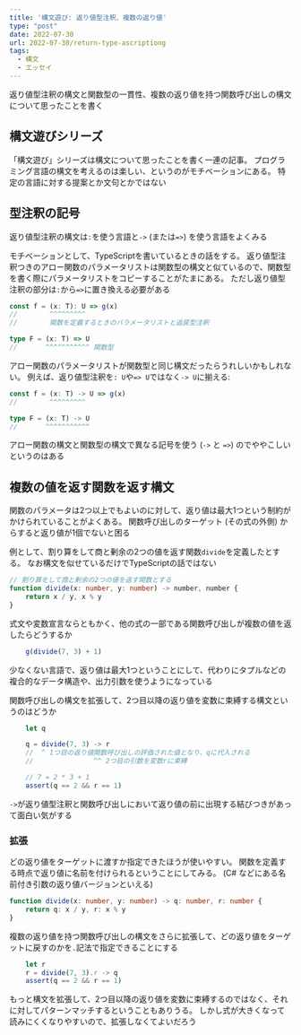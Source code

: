 ```yaml
---
title: '構文遊び: 返り値型注釈、複数の返り値'
type: "post"
date: 2022-07-30
url: 2022-07-30/return-type-ascriptiong
tags:
  - 構文
  - エッセイ
---
```


返り値型注釈の構文と関数型の一貫性、複数の返り値を持つ関数呼び出しの構文について思ったことを書く

<!--more-->

## 構文遊びシリーズ

「構文遊び」シリーズは構文について思ったことを書く一連の記事。
プログラミング言語の構文を考えるのは楽しい、というのがモチベーションにある。
特定の言語に対する提案とか文句とかではない

## 型注釈の記号

返り値型注釈の構文は`:`を使う言語と`->` (または`=>`) を使う言語をよくみる

モチベーションとして、TypeScriptを書いているときの話をする。
返り値型注釈つきのアロー関数のパラメータリストは関数型の構文と似ているので、関数型を書く際にパラメータリストをコピーすることがたまにある。
ただし返り値型注釈の部分は`:`から`=>`に置き換える必要がある

```ts
const f = (x: T): U => g(x)
//        ^^^^^^^^^
//        関数を定義するときのパラメータリストと返戻型注釈

type F = (x: T) => U
//       ^^^^^^^^^^^ 関数型
```

アロー関数のパラメータリストが関数型と同じ構文だったらうれしいかもしれない。
例えば、返り値型注釈を`: U`や`=> U`ではなく`-> U`に揃える:

```ts
const f = (x: T) -> U => g(x)
//        ^^^^^^^^^

type F = (x: T) -> U
//       ^^^^^^^^^^^
```

アロー関数の構文と関数型の構文で異なる記号を使う (`->` と `=>`) のでややこしいというのはある

## 複数の値を返す関数を返す構文

関数のパラメータは2つ以上でもよいのに対して、返り値は最大1つという制約がかけられていることがよくある。
関数呼び出しのターゲット (その式の外側) からすると返り値が1個でないと困る

例として、割り算をして商と剰余の2つの値を返す関数`divide`を定義したとする。
なお構文を似せているだけでTypeScriptの話ではない

```ts
// 割り算をして商と剰余の2つの値を返す関数とする
function divide(x: number, y: number) -> number, number {
    return x / y, x % y
}
```

式文や変数宣言ならともかく、他の式の一部である関数呼び出しが複数の値を返したらどうするか

```ts
    g(divide(7, 3) + 1)
```

少なくない言語で、返り値は最大1つということにして、代わりにタプルなどの複合的なデータ構造や、出力引数を使うようになっている

関数呼び出しの構文を拡張して、2つ目以降の返り値を変数に束縛する構文というのはどうか

```ts
    let q

    q = divide(7, 3) -> r
    //  ^ 1つ目の返り値関数呼び出しの評価された値となり、qに代入される
    //               ^^ 2つ目の引数を変数rに束縛

    // 7 = 2 * 3 + 1
    assert(q == 2 && r == 1)
```

`->`が返り値型注釈と関数呼び出しにおいて返り値の前に出現する結びつきがあって面白い気がする

### 拡張

どの返り値をターゲットに渡すか指定できたほうが使いやすい。
関数を定義する時点で返り値に名前を付けられるということにしてみる。
(C# などにある名前付き引数の返り値バージョンといえる)

```ts
function divide(x: number, y: number) -> q: number, r: number {
    return q: x / y, r: x % y
}
```

複数の返り値を持つ関数呼び出しの構文をさらに拡張して、どの返り値をターゲットに戻すのかを`.`記法で指定できることにする

```ts
    let r
    r = divide(7, 3).r -> q
    assert(q == 2 && r == 1)
```

もっと構文を拡張して、2つ目以降の返り値を変数に束縛するのではなく、それに対してパターンマッチするということもありうる。
しかし式が大きくなって読みにくくなりやすいので、拡張しなくてよいだろう
